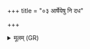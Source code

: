 +++
title = "०३ आर्षेयेषु नि दध"

+++
<details><summary>मूलम् (GR)</summary>

आर्षेयेषु नि दध ओदन त्वा  
नानार्षेयाणाम् अप्य् अस्त्य् अत्र । +++(Bhatt. nānāṛṣeyāṇām)+++  
अग्निर् मे गोप्ता मरुतश् च सर्वे  
विश्वे देवा अभि रक्षन्तु पक्वम् ॥
</details>